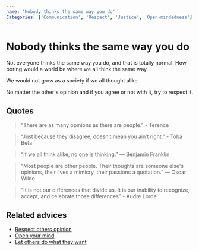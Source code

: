 ```yaml
---
name: 'Nobody thinks the same way you do'
Categories: ['Communication', 'Respect', 'Justice', 'Open-mindedness']
---
```

# Nobody thinks the same way you do

Not everyone thinks the same way you do, and that is totally normal. How boring would a world be where we all think the same way.

We would not grow as a society if we all thought alike.

No matter the other's opinion and if you agree or not with it, try to respect it.

## Quotes

> “There are as many opinions as there are people.” - Terence

> “Just because they disagree, doesn’t mean you ain’t right.” - Toba Beta

> “If we all think alike, no one is thinking.” ― Benjamin Franklin

> “Most people are other people. Their thoughts are someone else's opinions, their lives a mimicry, their passions a quotation.” ― Oscar Wilde

> “It is not our differences that divide us. It is our inability to recognize, accept, and celebrate those differences” - Audre Lorde

## Related advices

- [Respect others opinion](../Respect%20others%20opinion/index.md)
- [Open your mind](../Open%20your%20mind/index.md)
- [Let others do what they want](../Let%20others%20do%20what%20they%20want/index.md)